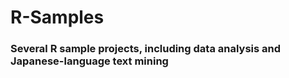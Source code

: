 # R-Samples
### Several R sample projects, including data analysis and Japanese-language text mining
